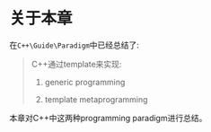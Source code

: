 # 关于本章

在`C++\Guide\Paradigm`中已经总结了:

> C++通过template来实现:
>
> 1) generic programming
>
> 2) template metaprogramming

本章对C++中这两种programming paradigm进行总结。

